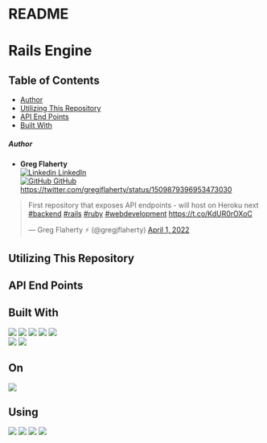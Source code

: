 # README

# Rails Engine



## Table of Contents

  - [Author](#author)
  - [Utilizing This Repository](#utilizing-this-repository)
  - [API End Points](#api-end-points)
  - [Built With](#built-with)


##### Author

  - **Greg Flaherty**<br>
   [![Linkedin](https://i.stack.imgur.com/gVE0j.png) LinkedIn](https://www.linkedin.com/gregoryjflaherty)<br>
   [![GitHub](https://i.stack.imgur.com/tskMh.png) GitHub](https://github.com/gregoryjflaherty)<br>
   https://twitter.com/gregjflaherty/status/1509879396953473030

<blockquote class="twitter-tweet"><p lang="en" dir="ltr">First repository that exposes API endpoints - will host on Heroku next <a href="https://twitter.com/hashtag/backend?src=hash&amp;ref_src=twsrc%5Etfw">#backend</a> <a href="https://twitter.com/hashtag/rails?src=hash&amp;ref_src=twsrc%5Etfw">#rails</a> <a href="https://twitter.com/hashtag/ruby?src=hash&amp;ref_src=twsrc%5Etfw">#ruby</a> <a href="https://twitter.com/hashtag/webdevelopment?src=hash&amp;ref_src=twsrc%5Etfw">#webdevelopment</a> <a href="https://t.co/KdUR0rOXoC">https://t.co/KdUR0rOXoC</a></p>&mdash; Greg Flaherty ⚡️ (@gregjflaherty) <a href="https://twitter.com/gregjflaherty/status/1509879396953473030?ref_src=twsrc%5Etfw">April 1, 2022</a></blockquote>
  

## Utilizing This Repository


  
## API End Points



## Built With

<p>
  <img src="https://img.shields.io/badge/Ruby-CC0000.svg?&style=flaste&logo=ruby&logoColor=white" />
  <img src="https://img.shields.io/badge/ActiveRecord-CC0000.svg?&style=flaste&logo=rubyonrails&logoColor=white" />
  <img src="https://img.shields.io/badge/Atom-66595C.svg?&style=flaste&logo=atom&logoColor=white" />  
  <img src="https://img.shields.io/badge/Git-F05032.svg?&style=flaste&logo=git&logoColor=white" />
  <img src="https://img.shields.io/badge/GitHub-181717.svg?&style=flaste&logo=github&logoColor=white" />
  </br>
  <img src="https://img.shields.io/badge/Postman-FF6E4F.svg?&style=flat&logo=postman&logoColor=white" />
  <img src="https://img.shields.io/badge/PostgreSQL-4169E1.svg?&style=flaste&logo=postgresql&logoColor=white" />
</p>

## On

<p>
  <img src="https://img.shields.io/badge/Ruby%20On%20Rails-b81818.svg?&style=flat&logo=rubyonrails&logoColor=white" />
</p>

## Using 
<p>
  <img src="https://img.shields.io/badge/OOP-b81818.svg?&style=flaste&logo=OOP&logoColor=white" />
  <img src="https://img.shields.io/badge/TDD-b87818.svg?&style=flaste&logo=TDD&logoColor=white" />
  <img src="https://img.shields.io/badge/MVC-b8b018.svg?&style=flaste&logo=MVC&logoColor=white" />
  <img src="https://img.shields.io/badge/REST-33b818.svg?&style=flaste&logo=REST&logoColor=white" />  
</p>
